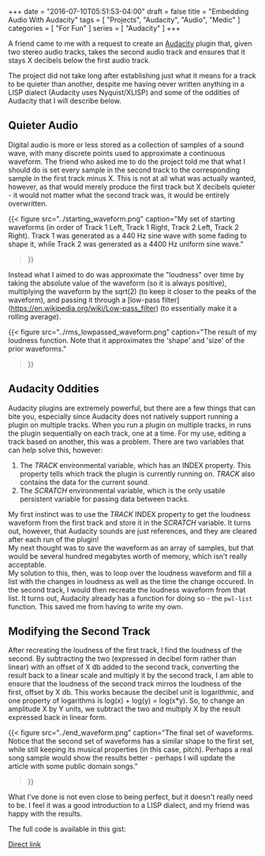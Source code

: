+++
date = "2016-07-10T05:51:53-04:00"
draft = false
title = "Embedding Audio With Audacity"
tags = [ "Projects", "Audacity", "Audio", "Medic" ]
categories = [ "For Fun" ]
series = [ "Audacity" ]
+++

A friend came to me with a request to create an [Audacity](http://www.audacityteam.org/) plugin that, 
given two stereo audio tracks, takes the second audio track and ensures that it stays
X decibels below the first audio track. 

The project did not take long after establishing just what it means for a track to be quieter
than another, despite me having never written anything in a LISP dialect 
(Audacity uses Nyquist/XLISP) and some of the oddities of Audacity that I will describe below.

Quieter Audio
-------------
Digital audio is more or less stored as a collection of samples of a sound wave, with many
discrete points used to approximate a continuous waveform. The friend who asked me to do the
project told me that what I should do is set every sample in the second track to the
corresponding sample in the first track minus X. This is not at all what was actually wanted,
however, as that would merely produce the first track but X decibels quieter - it would not
matter what the second track was, it would be entirely overwritten.

{{< figure src="../starting_waveform.png" 
	   caption="My set of starting waveforms (in order of Track 1 Left, Track 1 Right, Track 2 Left, Track 2 Right). Track 1 was generated as a 440 Hz sine wave with some fading to shape it, while Track 2 was generated as a 4400 Hz uniform sine wave."
>}}

Instead what I aimed to do was approximate the "loudness" over time by taking the absolute
value of the waveform (so it is always positive), multiplying the waveform by the sqrt(2)
(to keep it closer to the peaks of the waveform), and passing it through a [low-pass filter]
(https://en.wikipedia.org/wiki/Low-pass_filter) (to essentially make it a rolling average).

{{< figure src="../rms_lowpassed_waveform.png" 
	   caption="The result of my loudness function. Note that it approximates the 'shape' and 'size' of the prior waveforms."
>}}

Audacity Oddities
-------------
Audacity plugins are extremely powerful, but there are a few things that can bite you,
especially since Audacity does not natively support running a plugin on multiple tracks.
When you run a plugin on multiple tracks, in runs the plugin sequentially on each track,
one at a time.
For my use, editing a track based on another, this was a problem.
There are two variables that can help solve this, however:
1. The *TRACK* environmental variable, which has an INDEX property. This property tells which
track the plugin is currently running on. *TRACK* also contains the data for the current sound.  
2. The *SCRATCH* environmental variable, which is the only usable persistent variable for passing
data between tracks.  

My first instinct was to use the *TRACK* INDEX property to get the loudness waveform from
the first track and store it in the *SCRATCH* variable. It turns out, however, that Audacity
sounds are just references, and they are cleared after each run of the plugin!  
My next thought was to save the waveform as an array of samples, but that would be several
hundred megabytes worth of memory, which isn't really acceptable.  
My solution to this, then, was to loop over the loudness waveform and fill a list with the changes
in loudness as well as the time the change occured. In the second track, I would then recreate
the loudness waveform from that list. It turns out, Audacity already has a function for doing so - 
the `pwl-list` function. This saved me from having to write my own.

Modifying the Second Track
-------------
After recreating the loudness of the first track, I find the loudness of the second. By subtracting
the two (expressed in decibel form rather than linear) with an offset of X db added to the second track,
converting the result back to a linear scale and multiply it by the second track, I am able to ensure
that the loudness of the second track mirros the loudness of the first, offset by X db. This works because the decibel unit is logarithmic, and one property
of logarithms is log(x) + log(y) = log(x*y). So, to change an amplitude X by Y
units, we subtract the two and multiply X by the result expressed back in linear
form. 

{{< figure src="../end_waveform.png" 
	   caption="The final set of waveforms. Notice that the second set of waveforms has a similar shape to the first set, while still keeping its musical properties (in this case, pitch). Perhaps a real song sample would show the results better - perhaps I will update the article with some public domain songs."
>}}

What I've done is not even close to being perfect, but it doesn't really need to be. I feel it was
a good introduction to a LISP dialect, and my friend was happy with the results.  


The full code is available in this gist:  
<script src="../https://gist.github.com/JohnathonNow/daaa8749a40215b29c51fc6845af0743.js"></script>
[Direct link](https://gist.github.com/JohnathonNow/daaa8749a40215b29c51fc6845af0743)

